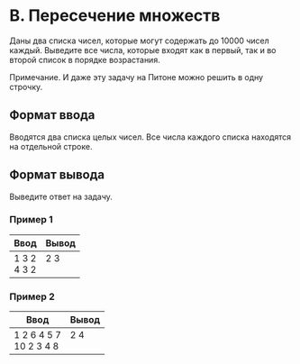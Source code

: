 # B. Пересечение множеств

Даны два списка чисел, которые могут содержать до 10000 чисел каждый. Выведите все числа, которые входят как в первый, так и во второй список в порядке возрастания.

Примечание. И даже эту задачу на Питоне можно решить в одну строчку.

## Формат ввода
Вводятся два списка целых чисел. Все числа каждого списка находятся на отдельной строке.

## Формат вывода
Выведите ответ на задачу.

### Пример 1
Ввод | Вывод
---| ---
1 3 2 <br> 4 3 2 | 2 3 <br><br>

### Пример 2
Ввод | Вывод
---| ---
1 2 6 4 5 7 <br> 10 2 3 4 8  | 2 4 <br><br>
